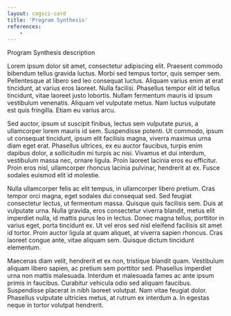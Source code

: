 ```yaml
---
layout: cogsci-card
title: 'Program Synthesis'
references:
    - 
---
```


Program Synthesis description

Lorem ipsum dolor sit amet, consectetur adipiscing elit. Praesent commodo bibendum tellus gravida luctus. Morbi sed tempus tortor, quis semper sem. Pellentesque at libero sed leo consequat luctus. Aliquam varius enim at erat tincidunt, at varius eros laoreet. Nulla facilisi. Phasellus tempor elit id tellus tincidunt, vitae laoreet justo lobortis. Nullam fermentum mauris id ipsum vestibulum venenatis. Aliquam vel vulputate metus. Nam luctus vulputate est quis fringilla. Etiam eu varius arcu.

Sed auctor, ipsum ut suscipit finibus, lectus sem vulputate purus, a ullamcorper lorem mauris id sem. Suspendisse potenti. Ut commodo, ipsum ut consequat tincidunt, ipsum elit facilisis magna, viverra maximus urna diam eget erat. Phasellus ultrices, ex eu auctor faucibus, turpis enim dapibus dolor, a sollicitudin mi turpis ac nisi. Vivamus et dui interdum, vestibulum massa nec, ornare ligula. Proin laoreet lacinia eros eu efficitur. Proin eros nisl, ullamcorper rhoncus lacinia pulvinar, hendrerit at ex. Fusce sodales euismod elit id molestie.

Nulla ullamcorper felis ac elit tempus, in ullamcorper libero pretium. Cras tempor orci magna, eget sodales dui consequat sed. Sed feugiat consectetur lectus, ut fermentum massa. Quisque quis facilisis sem. Duis at vulputate urna. Nulla gravida, eros consectetur viverra blandit, metus elit imperdiet nulla, id mattis purus leo in lectus. Donec magna tellus, porttitor in varius eget, porta tincidunt ex. Ut vel eros sed nisl eleifend facilisis sit amet id tortor. Proin auctor ligula at quam aliquet, at viverra sapien rhoncus. Cras laoreet congue ante, vitae aliquam sem. Quisque dictum tincidunt elementum.

Maecenas diam velit, hendrerit et ex non, tristique blandit quam. Vestibulum aliquam libero sapien, ac pretium sem porttitor sed. Phasellus imperdiet urna non mattis malesuada. Interdum et malesuada fames ac ante ipsum primis in faucibus. Curabitur vehicula odio sed aliquam faucibus. Suspendisse placerat in nibh laoreet volutpat. Nam vitae feugiat dolor. Phasellus vulputate ultricies metus, at rutrum ex interdum a. In egestas neque in tortor volutpat hendrerit.

